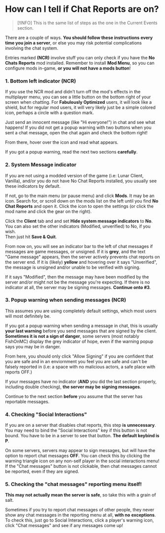 # How can I tell if Chat Reports are on?
> [!INFO]
> This is the same list of steps as the one in the Current Events section.

There are a couple of ways. **You should follow these instructions**
**every time you join a server**, or else you may risk potential
complications involving the chat system.

Entries marked **(NCR)** involve stuff you can only check if 
you have the **No Chats Reports** mod installed. Remember to 
install **Mod Menu**, so you can configure mods in-game, 
**or you will not have a mods button**!

### 1. Bottom left indicator (NCR)
If you use the NCR mod and didn't turn off the mod's effects in
the multiplayer menu, you can see a little button on the bottom right
of your screen when chatting. For **Fabulously Optimized** users, it
will look like a shield, but for regular mod users, it will very likely
just be a simple colored icon, perhaps a circle with a question mark.

Just send an innocent message (like "Hi everyone!") in chat and see what
happens! If you did not get a popup warning with two buttons when you sent
a chat message, open the chat again and check the bottom right!

From there, hover over the icon and read what appears.

If you got a popup warning, read the next two sections **carefully**.


### 2. System Message indicator
If you are not using a modded version of the game (i.e: Lunar Client, 
Vanilla), and/or you do not have No Chat Reports installed, you usually 
see these indicators by default.

If not, go to the main menu (or pause menu) and click **Mods**. It may be an icon. 
Search for, or scroll down on the mods list on the left until you find 
**No Chat Reports**  and open it. Click the icon to open the settings (or click 
the mod name and click the gear on the right).

Click the **Client** tab and and set **Hide system message indicators** to **No**. You can
also set the other indicators (Modified, unverified) to No, if you wish.  
Then just hit **Save & Quit**.

From now on, you will see an indicator bar to the left of chat messages if messages are
game messages, or unsigned. If it is  **grey**, and the text "Game message" 
appears, then the server actively  prevents chat reports on the server end. 
If it is (likely) **yellow** and hovering over it says "Unverified", the message
is unsigned and/or unable to be verified with signing.  

If it says "Modified", then the message may have been modified by the server 
and/or might not be the message you're expecting. If there is no indicator at all,
the server may be signing messages. **Continue onto #3**.

### 3. Popup warning when sending messages (NCR)
This assumes you are using completely default settings, which most users
will most definitely be.

If you got a popup warning when sending a message in chat, this is
usually **your last warning** before you send messages that are signed
by the client. **Sometimes it is not a sign of danger**, some servers
(most notably FishOnMC) display the grey indicator of hope, even if
the warning popup says you may be in danger.

From here, you should only click "Allow Signing" if you
are confident that you are safe and in an enviornment you feel you
are safe and can't be falsely reported in (i.e: a space with no
malicious actors, a safe place with reports OFF.)

If your messages have no indicator (**AND** you did the last
section properly, including double checking), **the server may be**
**signing messages**.

Continue to the next section **before** you assume that the server
has reportable messages.

### 4. Checking "Social Interactions"
If you are on a server that disables chat reports, this step **is**
**unnecessary**. You may need to bind the "Social Interactions" key
if this button is not bound. You have to be in a server to see
that button. **The default keybind is P**.


On some servers, servers may appear to sign messages, but will have
the option to report chat messages **OFF**. You can check this by
clicking the warning triangle icon on any non-self player in the
social interactions menu! If the "Chat messages" button is not
clickable, then chat messages cannot be reported, even if they
are signed.

### 5. Checking the "chat messages" reporting menu itself!
**This may not actually mean the server is safe**, so take this with
a grain of salt.

Sometimes if you try to report chat messages of other people, they
never show any chat messages in the reporting menu at all, **with no**
**exceptions**. To check this, just go to Social Interactions, click
a player's warning icon, click "Chat messages" and see if any messages
come up!